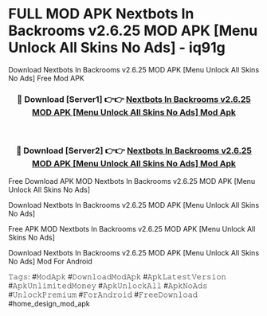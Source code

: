 # FULL MOD APK Nextbots In Backrooms v2.6.25 MOD APK [Menu Unlock All Skins No Ads] - iq91g
Download Nextbots In Backrooms v2.6.25 MOD APK [Menu Unlock All Skins No Ads] Free Mod APK

<div align="center">
<h3>🔴 Download [Server1] 👉👉 <a href="https://apk-comot.site?title=Nextbots_In_Backrooms_v2.6.25_MOD_APK_[Menu_Unlock_All_Skins_No_Ads]">Nextbots In Backrooms v2.6.25 MOD APK [Menu Unlock All Skins No Ads] Mod Apk</a></h3><br>

<h3>🔴 Download [Server2] 👉👉 <a href="https://apk-comot.site?title=Nextbots_In_Backrooms_v2.6.25_MOD_APK_[Menu_Unlock_All_Skins_No_Ads]">Nextbots In Backrooms v2.6.25 MOD APK [Menu Unlock All Skins No Ads] Mod Apk</a></h3>
</div>


Free Download APK MOD Nextbots In Backrooms v2.6.25 MOD APK [Menu Unlock All Skins No Ads]

Download Nextbots In Backrooms v2.6.25 MOD APK [Menu Unlock All Skins No Ads] 

Free APK MOD Nextbots In Backrooms v2.6.25 MOD APK [Menu Unlock All Skins No Ads] 

Download Nextbots In Backrooms v2.6.25 MOD APK [Menu Unlock All Skins No Ads] Mod For Android

𝚃𝚊𝚐𝚜: #𝙼𝚘𝚍𝙰𝚙𝚔 #𝙳𝚘𝚠𝚗𝚕𝚘𝚊𝚍𝙼𝚘𝚍𝙰𝚙𝚔 #𝙰𝚙𝚔𝙻𝚊𝚝𝚎𝚜𝚝𝚅𝚎𝚛𝚜𝚒𝚘𝚗 #𝙰𝚙𝚔𝚄𝚗𝚕𝚒𝚖𝚒𝚝𝚎𝚍𝙼𝚘𝚗𝚎𝚢 #𝙰𝚙𝚔𝚄𝚗𝚕𝚘𝚌𝚔𝙰𝚕𝚕 #𝙰𝚙𝚔𝙽𝚘𝙰𝚍𝚜 #𝚄𝚗𝚕𝚘𝚌𝚔𝙿𝚛𝚎𝚖𝚒𝚞𝚖 #𝙵𝚘𝚛𝙰𝚗𝚍𝚛𝚘𝚒𝚍 #𝙵𝚛𝚎𝚎𝙳𝚘𝚠𝚗𝚕𝚘𝚊𝚍 #home_design_mod_apk